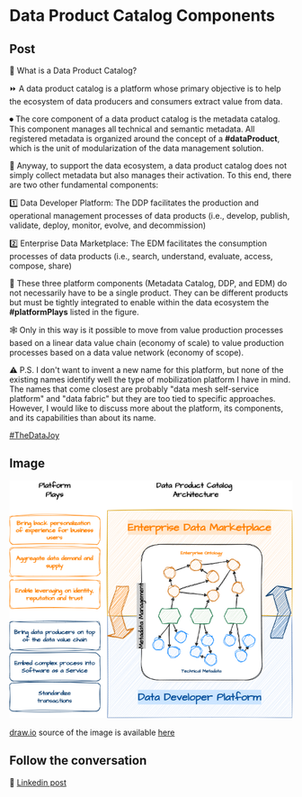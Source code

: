 # Data Product Catalog Components

## Post

🤔 What is a Data Product Catalog?

⏩ A data product catalog is a platform whose primary objective is to help the ecosystem of data producers and consumers extract value from data.

⏺ The core component of a data product catalog is the metadata catalog. This component manages all technical and semantic metadata. All registered metadata is organized around the concept of a **#dataProduct**, which is the unit of modularization of the data management solution.

🔁 Anyway, to support the data ecosystem, a data product catalog does not simply collect metadata but also manages their activation. 
To this end, there are two other fundamental components:

1️⃣ Data Developer Platform: The DDP facilitates the production and operational management processes of data products (i.e., develop, publish, validate, deploy, monitor, evolve, and decommission)

2️⃣ Enterprise Data Marketplace: The EDM facilitates the consumption processes of data products (i.e., search, understand, evaluate, access, compose, share)

🧩 These three platform components (Metadata Catalog, DDP, and EDM) do not necessarily have to be a single product. They can be different products but must be tightly integrated to enable within the data ecosystem the **#platformPlays** listed in the figure. 

🕸 Only in this way is it possible to move from value production processes based on a linear data value chain (economy of scale) to value production processes based on a data value network (economy of scope).

⚠ P.S. I don't want to invent a new name for this platform, but none of the existing names identify well the type of mobilization platform I have in mind. The names that come closest are probably "data mesh self-service platform" and "data fabric" but they are too tied to specific approaches. However, I would like to discuss more about the platform, its components, and its capabilities than about its name.

[#TheDataJoy](https://www.linkedin.com/feed/hashtag/?keywords=thedatajoy)

## Image

![2024-P026-dpc-components.png](/images/2024/2024-P026-dpc-components.png)

[draw.io](https://app.diagrams.net/) source of the image is available [here](/images/2024/2024.drawio) 

## Follow the conversation

🔵 [Linkedin post](https://www.linkedin.com/posts/andreagioia_dataproduct-platformplays-thedatajoy-activity-7182029121005228033-qoE5)
